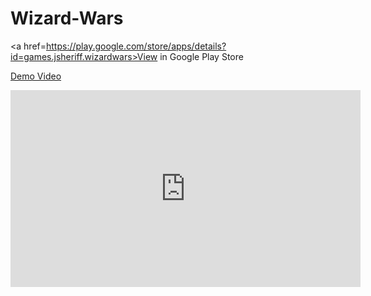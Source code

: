# Wizard-Wars
<a href=https://play.google.com/store/apps/details?id=games.jsheriff.wizardwars>View in Google Play Store</a>

<a href=https://youtu.be/IIAYC0z1ZQc>Demo Video</a>

<iframe width="560" height="315" src="https://www.youtube.com/embed/IIAYC0z1ZQc" frameborder="0" allowfullscreen></iframe>
